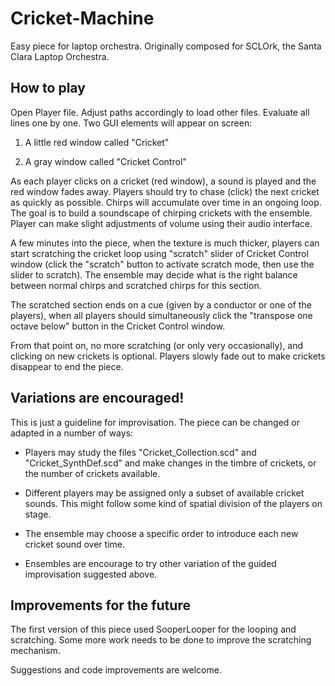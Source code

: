 Cricket-Machine
===============

Easy piece for laptop orchestra.
Originally composed for SCLOrk, the Santa Clara Laptop Orchestra.

## How to play

Open Player file. Adjust paths accordingly to load other files.
Evaluate all lines one by one. Two GUI elements will appear on screen:

1. A little red window called "Cricket"

2. A gray window called "Cricket Control"

As each player clicks on a cricket (red window), a sound is played and the red window fades away. Players should try to chase (click) the next cricket as quickly as possible. Chirps will accumulate over time in an ongoing loop. The goal is to build a soundscape of chirping crickets with the ensemble. Player can make slight adjustments of volume using their audio interface.

A few minutes into the piece, when the texture is much thicker, players can start scratching the cricket loop using "scratch" slider of Cricket Control window (click the "scratch" button to activate scratch mode, then use the slider to scratch). The ensemble may decide what is the right balance between normal chirps and scratched chirps for this section.

The scratched section ends on a cue (given by a conductor or one of the players), when all players should simultaneously click the "transpose one octave below" button in the Cricket Control window.

From that point on, no more scratching (or only very occasionally), and clicking on new crickets is optional. Players slowly fade out to make crickets disappear to end the piece.

## Variations are encouraged!

This is just a guideline for improvisation. The piece can be changed or adapted in a number of ways:

* Players may study the files "Cricket_Collection.scd" and "Cricket_SynthDef.scd" and make changes in the timbre of crickets, or the number of crickets available.

* Different players may be assigned only a subset of available cricket sounds. This might follow some kind of spatial division of the players on stage.

* The ensemble may choose a specific order to introduce each new cricket sound over time.

* Ensembles are encourage to try other variation of the guided improvisation suggested above.

## Improvements for the future

The first version of this piece used SooperLooper for the looping and scratching. Some more work needs to be done to improve the scratching mechanism.

Suggestions and code improvements are welcome.


